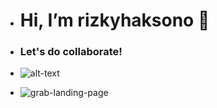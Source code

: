 - <h1> Hi, I’m rizkyhaksono 👋</h1>

- <h3>Let's do collaborate!</h3>

- ![alt-text](https://tenor.com/6i3l.gif)

- ![grab-landing-page](https://tenor.com/6i3l.gif)


<!---
rizkyhaksono/rizkyhaksono is a ✨ special ✨ repository because its `README.md` (this file) appears on your GitHub profile.
You can click the Preview link to take a look at your changes.
--->
